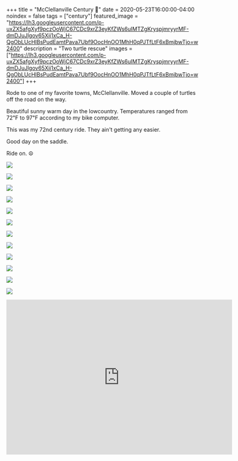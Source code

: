 +++
title =  "McClellanville Century 💯"
date = 2020-05-23T16:00:00-04:00
noindex = false
tags = ["century"]
featured_image = "https://lh3.googleusercontent.com/p-uxZX5afgXyf9pczOoWjC67CDc9xrZ3eyKfZWs6uIMTZgKryspjmryyrMF-dmDJuJlgov65Xij1xCa_H-QgObLUcHIBsPudEamtPava7Ubf9OocHnOO1MhH0qPJTfLtF6xBmjbwTjo=w2400"
description = "Two turtle rescue"
images = ["https://lh3.googleusercontent.com/p-uxZX5afgXyf9pczOoWjC67CDc9xrZ3eyKfZWs6uIMTZgKryspjmryyrMF-dmDJuJlgov65Xij1xCa_H-QgObLUcHIBsPudEamtPava7Ubf9OocHnOO1MhH0qPJTfLtF6xBmjbwTjo=w2400"]
+++

Rode to one of my favorite towns, McClellanville. Moved a couple of turtles off the road on the way.

Beautiful sunny warm day in the lowcountry. Temperatures ranged from 72℉ to 97℉ according to my bike computer.

This was my 72nd century ride. They ain't getting any easier.

Good day on the saddle.

Ride on. ☮

<a href='https://lh3.googleusercontent.com/p-uxZX5afgXyf9pczOoWjC67CDc9xrZ3eyKfZWs6uIMTZgKryspjmryyrMF-dmDJuJlgov65Xij1xCa_H-QgObLUcHIBsPudEamtPava7Ubf9OocHnOO1MhH0qPJTfLtF6xBmjbwTjo=w2400'><img src='https://lh3.googleusercontent.com/p-uxZX5afgXyf9pczOoWjC67CDc9xrZ3eyKfZWs6uIMTZgKryspjmryyrMF-dmDJuJlgov65Xij1xCa_H-QgObLUcHIBsPudEamtPava7Ubf9OocHnOO1MhH0qPJTfLtF6xBmjbwTjo=w2400'></a>

<a href='https://lh3.googleusercontent.com/mACENyDlCnIGj7iyzJUcbPclqYTRtCosu9bYsrBIG9l9sePCATIGm80IN0ZFyXKdf3swRPOwZgJlmnj5j3E4XI8Z7Jf_4nxedtqQdOW1ZW5yR11-BxP75b8XCK89ALNzZHlF44F38aQ=w2400'><img src='https://lh3.googleusercontent.com/mACENyDlCnIGj7iyzJUcbPclqYTRtCosu9bYsrBIG9l9sePCATIGm80IN0ZFyXKdf3swRPOwZgJlmnj5j3E4XI8Z7Jf_4nxedtqQdOW1ZW5yR11-BxP75b8XCK89ALNzZHlF44F38aQ=w2400'></a>

<a href='https://lh3.googleusercontent.com/8fM7BaonqqKZUq7vzNwv_cevlO0Z3K8o5au0cXG0yDZ4RE_drUAHRD4-OA_3WGoGa_JOcWkqSJjQkSbDPkNMKdovi4DcWCLyrV88JVO0F27txgxJf_QLg8JSgMrBlWcHjwZqenYe2qQ=w2400'><img src='https://lh3.googleusercontent.com/8fM7BaonqqKZUq7vzNwv_cevlO0Z3K8o5au0cXG0yDZ4RE_drUAHRD4-OA_3WGoGa_JOcWkqSJjQkSbDPkNMKdovi4DcWCLyrV88JVO0F27txgxJf_QLg8JSgMrBlWcHjwZqenYe2qQ=w2400'></a>

<a href='https://lh3.googleusercontent.com/RxYVWkElqBc0wM5NvuK4Y7sObg-3JeHpFZHurVFFwjHfw7VOzIrwgyRAk2wIu8keUoCVQZ8nwvcTrKw9szg2LlEFwbIsWs_pCRZaLYoMN5Zyp0ogtFUPdRqA_aMyjxOMhPZWRzRctE0=w2400'><img src='https://lh3.googleusercontent.com/RxYVWkElqBc0wM5NvuK4Y7sObg-3JeHpFZHurVFFwjHfw7VOzIrwgyRAk2wIu8keUoCVQZ8nwvcTrKw9szg2LlEFwbIsWs_pCRZaLYoMN5Zyp0ogtFUPdRqA_aMyjxOMhPZWRzRctE0=w2400'></a>

<a href='https://lh3.googleusercontent.com/g_Gps8vNwga0LukLh0Z3r2G4wme2t5It4eQFd5KZCuWj7oJkPQ9fdCOc3kTARnMLxVo9kAALVJtPK6arPhRs-F2bAxK_eKd0B8LQKiEzGeeYNL2dA8RnCIWE27mmhmECwVf1vw-yMC8=w2400'><img src='https://lh3.googleusercontent.com/g_Gps8vNwga0LukLh0Z3r2G4wme2t5It4eQFd5KZCuWj7oJkPQ9fdCOc3kTARnMLxVo9kAALVJtPK6arPhRs-F2bAxK_eKd0B8LQKiEzGeeYNL2dA8RnCIWE27mmhmECwVf1vw-yMC8=w2400'></a>

<a href='https://lh3.googleusercontent.com/c9nJUYR15rNkugtSGpzUWifKsjzJpxsPck-a2vQ_QZi2Uq-qh9kJ8S9hKYn7mEiWqx-dneuPgcg91aBY7yxuZBrNrg8c0y1OAXP4-GE7fHoeqSuJtcAE94ACCcUWetYG4qgvGrmSYxs=w2400'><img src='https://lh3.googleusercontent.com/c9nJUYR15rNkugtSGpzUWifKsjzJpxsPck-a2vQ_QZi2Uq-qh9kJ8S9hKYn7mEiWqx-dneuPgcg91aBY7yxuZBrNrg8c0y1OAXP4-GE7fHoeqSuJtcAE94ACCcUWetYG4qgvGrmSYxs=w2400'></a>

<a href='https://lh3.googleusercontent.com/SWPUENJs-ldQZG-GX2axlCs1-8SM5jZrEQRLShatc1hTNn7cdrFXu5ZzlHlZvexPCK8dgFA6SRAjBkRBwKDzUiintY9Uvqh0YPBUVjmcllaSCdy-4A67HbHl3kBYimq_LlHQFEnELBE=w2400'><img src='https://lh3.googleusercontent.com/SWPUENJs-ldQZG-GX2axlCs1-8SM5jZrEQRLShatc1hTNn7cdrFXu5ZzlHlZvexPCK8dgFA6SRAjBkRBwKDzUiintY9Uvqh0YPBUVjmcllaSCdy-4A67HbHl3kBYimq_LlHQFEnELBE=w2400'></a>

<a href='https://lh3.googleusercontent.com/-aghsY3-DqX7cQsDZmpinyCj4jctjCjHro2BGXIiKoqrt2Qh1TaB1kI4HkVxbELy2qqyVsU93XN-oQ6wHZnXvHmd16SHx2v9Pwzvh5o0XUv1PTLOA6jj7EiH2i9rS7HveLuvGK3ymtY=w2400'><img src='https://lh3.googleusercontent.com/-aghsY3-DqX7cQsDZmpinyCj4jctjCjHro2BGXIiKoqrt2Qh1TaB1kI4HkVxbELy2qqyVsU93XN-oQ6wHZnXvHmd16SHx2v9Pwzvh5o0XUv1PTLOA6jj7EiH2i9rS7HveLuvGK3ymtY=w2400'></a>

<a href='https://lh3.googleusercontent.com/ijNNpKrt7zWIosDUA-XMCj9qi-XIPQifhzC1Ks6fSzYkQfKVWMqnU-rQCAzdynMcLPzWdyyk1Cw0Q2Z7ar_bx_XHVIuoOzi0AmqSjxpgDY0OWM_tdd8ANkI1VVagINXqT6_hYc8D83k=w2400'><img src='https://lh3.googleusercontent.com/ijNNpKrt7zWIosDUA-XMCj9qi-XIPQifhzC1Ks6fSzYkQfKVWMqnU-rQCAzdynMcLPzWdyyk1Cw0Q2Z7ar_bx_XHVIuoOzi0AmqSjxpgDY0OWM_tdd8ANkI1VVagINXqT6_hYc8D83k=w2400'></a>

<a href='https://lh3.googleusercontent.com/0D_67hvVQpkMnz_CUepz7MdFBn4GscDTMWvBc3hiUKNEbcPpc6EBIGLMAcavKw8yBBQr1P_8FPbrfESRIWn9T6MKzSnRfppgzr_5KfTQiuDSWj-juMPHFO62QN3dsTQFxMPUJxEzecE=w2400'><img src='https://lh3.googleusercontent.com/0D_67hvVQpkMnz_CUepz7MdFBn4GscDTMWvBc3hiUKNEbcPpc6EBIGLMAcavKw8yBBQr1P_8FPbrfESRIWn9T6MKzSnRfppgzr_5KfTQiuDSWj-juMPHFO62QN3dsTQFxMPUJxEzecE=w2400'></a>

<a href='https://lh3.googleusercontent.com/x7Yuh0Xa1cPisXSriAu57Qtqw4hN18_Lsj7OTo8mx-aurvFCb6rHodul-qkcK6SSjWIp45W4Q-E2OFs_2N3fux3-JT3-iHEAUQnf4OV_8Wapeqk3IKbOW2fVD839YXCb4SyVQCzhD9g=w2400'><img src='https://lh3.googleusercontent.com/x7Yuh0Xa1cPisXSriAu57Qtqw4hN18_Lsj7OTo8mx-aurvFCb6rHodul-qkcK6SSjWIp45W4Q-E2OFs_2N3fux3-JT3-iHEAUQnf4OV_8Wapeqk3IKbOW2fVD839YXCb4SyVQCzhD9g=w2400'></a>

<a href='https://lh3.googleusercontent.com/h0RepUaZSHyjyfkCZFYhlY5W1gPNnLx3z7cO0Fdy4oSbxjCtbPZlDwKgP9xdJOxZDSKm4yNaMKmfdKDAU7uaZBtLP27ZhyezaXj1MRG2Qk8S0ut7W9Ec82FrKeKqb21s2fmePRZ1Les=w2400'><img src='https://lh3.googleusercontent.com/h0RepUaZSHyjyfkCZFYhlY5W1gPNnLx3z7cO0Fdy4oSbxjCtbPZlDwKgP9xdJOxZDSKm4yNaMKmfdKDAU7uaZBtLP27ZhyezaXj1MRG2Qk8S0ut7W9Ec82FrKeKqb21s2fmePRZ1Les=w2400'></a>

<iframe height='405' width='590' frameborder='0' allowtransparency='true' scrolling='no' src='https://www.strava.com/activities/3500314677/embed/73598f1183564a862687d6fa542fcfb9af54ae17'></iframe>
